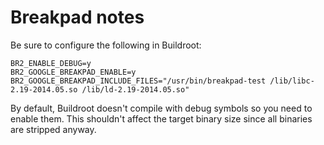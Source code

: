 # Breakpad notes

Be sure to configure the following in Buildroot:

    BR2_ENABLE_DEBUG=y
    BR2_GOOGLE_BREAKPAD_ENABLE=y
    BR2_GOOGLE_BREAKPAD_INCLUDE_FILES="/usr/bin/breakpad-test /lib/libc-2.19-2014.05.so /lib/ld-2.19-2014.05.so"

By default, Buildroot doesn't compile with debug symbols so you need to enable
them. This shouldn't affect the target binary size since all binaries are
stripped anyway.

